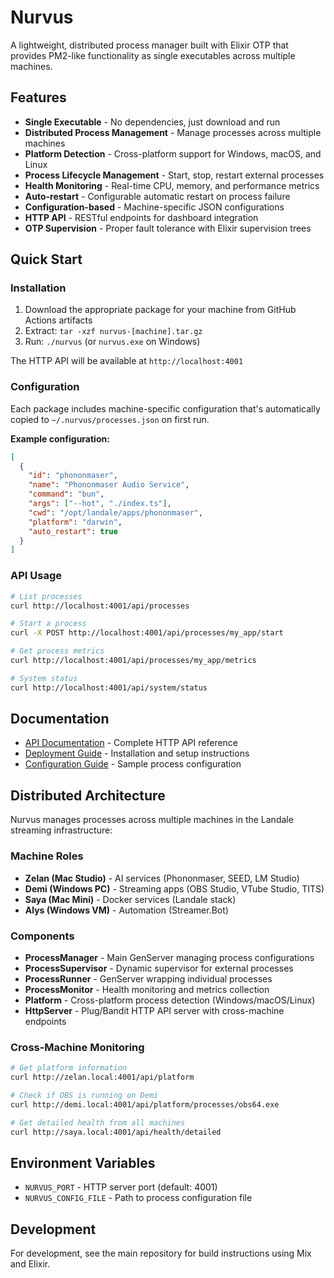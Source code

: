 # Nurvus

A lightweight, distributed process manager built with Elixir OTP that provides PM2-like functionality as single executables across multiple machines.

## Features

- **Single Executable** - No dependencies, just download and run
- **Distributed Process Management** - Manage processes across multiple machines
- **Platform Detection** - Cross-platform support for Windows, macOS, and Linux
- **Process Lifecycle Management** - Start, stop, restart external processes
- **Health Monitoring** - Real-time CPU, memory, and performance metrics
- **Auto-restart** - Configurable automatic restart on process failure
- **Configuration-based** - Machine-specific JSON configurations
- **HTTP API** - RESTful endpoints for dashboard integration
- **OTP Supervision** - Proper fault tolerance with Elixir supervision trees

## Quick Start

### Installation

1. Download the appropriate package for your machine from GitHub Actions artifacts
2. Extract: `tar -xzf nurvus-[machine].tar.gz`
3. Run: `./nurvus` (or `nurvus.exe` on Windows)

The HTTP API will be available at `http://localhost:4001`

### Configuration

Each package includes machine-specific configuration that's automatically copied to `~/.nurvus/processes.json` on first run.

**Example configuration:**
```json
[
  {
    "id": "phononmaser",
    "name": "Phononmaser Audio Service", 
    "command": "bun",
    "args": ["--hot", "./index.ts"],
    "cwd": "/opt/landale/apps/phononmaser",
    "platform": "darwin",
    "auto_restart": true
  }
]
```

### API Usage

```bash
# List processes
curl http://localhost:4001/api/processes

# Start a process
curl -X POST http://localhost:4001/api/processes/my_app/start

# Get process metrics
curl http://localhost:4001/api/processes/my_app/metrics

# System status
curl http://localhost:4001/api/system/status
```

## Documentation

- [API Documentation](API.md) - Complete HTTP API reference
- [Deployment Guide](DEPLOYMENT.md) - Installation and setup instructions
- [Configuration Guide](config/processes.sample.json) - Sample process configuration

## Distributed Architecture

Nurvus manages processes across multiple machines in the Landale streaming infrastructure:

### Machine Roles

- **Zelan (Mac Studio)** - AI services (Phononmaser, SEED, LM Studio)
- **Demi (Windows PC)** - Streaming apps (OBS Studio, VTube Studio, TITS)
- **Saya (Mac Mini)** - Docker services (Landale stack)
- **Alys (Windows VM)** - Automation (Streamer.Bot)

### Components

- **ProcessManager** - Main GenServer managing process configurations
- **ProcessSupervisor** - Dynamic supervisor for external processes  
- **ProcessRunner** - GenServer wrapping individual processes
- **ProcessMonitor** - Health monitoring and metrics collection
- **Platform** - Cross-platform process detection (Windows/macOS/Linux)
- **HttpServer** - Plug/Bandit HTTP API server with cross-machine endpoints

### Cross-Machine Monitoring

```bash
# Get platform information
curl http://zelan.local:4001/api/platform

# Check if OBS is running on Demi
curl http://demi.local:4001/api/platform/processes/obs64.exe

# Get detailed health from all machines
curl http://saya.local:4001/api/health/detailed
```

## Environment Variables

- `NURVUS_PORT` - HTTP server port (default: 4001)
- `NURVUS_CONFIG_FILE` - Path to process configuration file

## Development

For development, see the main repository for build instructions using Mix and Elixir.
